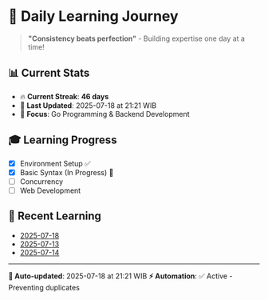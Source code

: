 # 🚀 Daily Learning Journey

> **"Consistency beats perfection"** - Building expertise one day at a time!

## 📊 Current Stats
- 🔥 **Current Streak**: **46 days**
- 📅 **Last Updated**: 2025-07-18 at 21:21 WIB
- 🎯 **Focus**: Go Programming & Backend Development

## 🎓 Learning Progress
- [x] Environment Setup ✅
- [x] Basic Syntax (In Progress) 🔄
- [ ] Concurrency
- [ ] Web Development

## 📖 Recent Learning
- [2025-07-18](learning-log/.md)
- [2025-07-13](learning-log/.md)
- [2025-07-14](learning-log/.md)

---
**🤖 Auto-updated**: 2025-07-18 at 21:21 WIB
**⚡ Automation**: ✅ Active - Preventing duplicates
